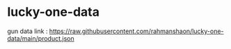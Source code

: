# lucky-one-data

gun data link : https://raw.githubusercontent.com/rahmanshaon/lucky-one-data/main/product.json